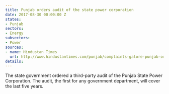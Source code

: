 ```yaml
---
title: Punjab orders audit of the state power corporation
date: 2017-08-30 00:00:00 Z
states:
- Punjab
sectors:
- Energy
subsectors:
- Power
sources:
- name: Hindustan Times
  url: http://www.hindustantimes.com/punjab/complaints-galore-punjab-orders-third-party-audit-of-pspcl/story-3cf4lvj1wkmjYBD5AsWU5O.html
details: 
---
```


The state government ordered a third-party audit of the Punjab State Power Corporation. The audit, the first for any government department, will cover the last five years. 

